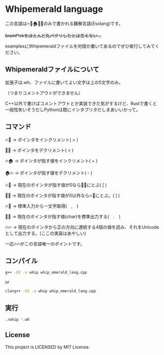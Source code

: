 # Whipemerald language

この言語は🔥👼🏠🍄🐸のみで書かれる難解言語(Esolang)です。

~~brainf*ckをほとんど丸パクリしたとは言えない...~~

examplesにWhipemeraldファイルを何個か置いてあるのでぜひ実行してみてください。

## Whipemeraldファイルについて
拡張子は.wh、ファイルに書いてよい文字は上の5文字のみ。

（つまりコメントアウトができません）

C++以外で書けばコメントアウトとか実装できた気がするけど、Rustで書くと一般性失いそうだしPythonは既にインタプリタだしまあいいかって。

## コマンド
🔥🐸 -> ポインタをインクリメント( > )

🐸🔥 -> ポインタをデクリメント( < )

🔥🏠 -> ポインタが指す値をインクリメント( + )

🏠🔥 -> ポインタが指す値をデクリメント( - )

🔥👼 -> 現在のポインタが指す値が0なら👼🔥にとぶ( [ )

👼🔥 -> 現在のポインタが指す値が0以外なら🔥👼にとぶ。( ] )

🔥🍄 -> 標準入力から一文字取得(　,　)

🍄🔥 -> 現在のポインタが指す値(char)を標準出力する(　.　)

🔥🔥 -> 現在のポインタから正の方向に連続する4個の値を読み、それをUnicodeとして出力する。(ここの実装はあやしい)


一応🔥🔥がこの言語唯一のポイントです。

## コンパイル
```bash
g++ -O2 -o whip whip_emerald_lang.cpp
```
or
```bash
clang++ -O2 -o whip whip_emerald_lang.cpp
```

## 実行
```bash
./whip *.wh
```

## License
This project is LICENSED by MIT License.
